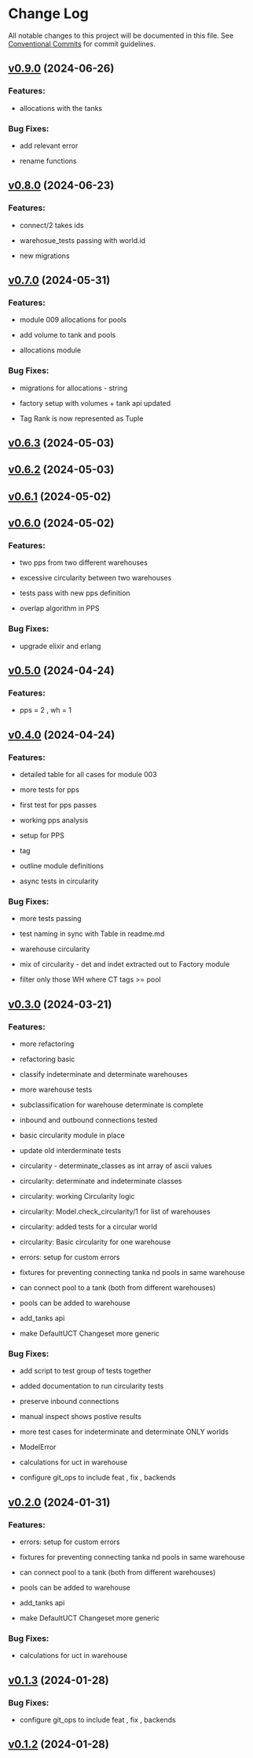 # Change Log

All notable changes to this project will be documented in this file.
See [Conventional Commits](https://conventionalcommits.org) for commit guidelines.

<!-- changelog -->

## [v0.9.0](https://github.com/TwistingTwists/fluid/compare/v0.8.0...v0.9.0) (2024-06-26)




### Features:

* allocations with the tanks

### Bug Fixes:

* add relevant error

* rename functions

## [v0.8.0](https://github.com/TwistingTwists/fluid/compare/v0.7.0...v0.8.0) (2024-06-23)




### Features:

* connect/2 takes ids

* warehosue_tests passing with world.id

* new migrations

## [v0.7.0](https://github.com/TwistingTwists/fluid/compare/v0.6.3...v0.7.0) (2024-05-31)




### Features:

* module 009 allocations for pools

* add volume to tank and pools

* allocations module

### Bug Fixes:

* migrations for allocations - string

* factory setup with volumes + tank api updated

* Tag Rank is now represented as Tuple

## [v0.6.3](https://github.com/TwistingTwists/fluid/compare/v0.6.2...v0.6.3) (2024-05-03)




## [v0.6.2](https://github.com/TwistingTwists/fluid/compare/v0.6.1...v0.6.2) (2024-05-03)




## [v0.6.1](https://github.com/TwistingTwists/fluid/compare/v0.6.0...v0.6.1) (2024-05-02)




## [v0.6.0](https://github.com/TwistingTwists/fluid/compare/v0.5.0...v0.6.0) (2024-05-02)




### Features:

* two pps from two different warehouses

* excessive circularity between two warehouses

* tests pass with new pps definition

* overlap algorithm in PPS

### Bug Fixes:

* upgrade elixir and erlang

## [v0.5.0](https://github.com/TwistingTwists/fluid/compare/v0.4.0...v0.5.0) (2024-04-24)




### Features:

* pps = 2 , wh = 1

## [v0.4.0](https://github.com/TwistingTwists/fluid/compare/v0.3.0...v0.4.0) (2024-04-24)




### Features:

* detailed table for all cases for module 003

* more tests for pps

* first test for pps passes

* working pps analysis

* setup for PPS

* tag

* outline module definitions

* async tests in circularity

### Bug Fixes:

* more tests passing

* test naming in sync with Table in readme.md

* warehouse circularity

* mix of circularity - det and indet extracted out to Factory module

* filter only those WH where CT tags >= pool

## [v0.3.0](https://github.com/TwistingTwists/fluid/compare/v0.2.0...v0.3.0) (2024-03-21)




### Features:

* more refactoring

* refactoring basic

* classify indeterminate and determinate warehouses

* more warehouse tests

* subclassification for warehouse determinate is complete

* inbound and outbound connections tested

* basic circularity module in place

* update old interderminate tests

* circularity - determinate_classes as int array of ascii values

* circularity: determinate and indeterminate classes

* circularity: working Circularity logic

* circularity: Model.check_circularity/1 for list of warehouses

* circularity: added tests for a circular world

* circularity: Basic circularity for one warehouse

* errors: setup for custom errors

* fixtures for preventing connecting tanka nd pools in same warehouse

* can connect pool to a tank (both from different warehouses)

* pools can be added to warehouse

* add_tanks api

* make DefaultUCT Changeset more generic

### Bug Fixes:

* add script to test group of tests together

* added documentation to run circularity tests

* preserve inbound connections

* manual inspect shows postive results

* more test cases for indeterminate and determinate ONLY worlds

* ModelError

* calculations for uct in warehouse

* configure git_ops to include feat , fix , backends

## [v0.2.0](https://github.com/TwistingTwists/fluid/compare/v0.1.3...v0.2.0) (2024-01-31)




### Features:

* errors: setup for custom errors

* fixtures for preventing connecting tanka nd pools in same warehouse

* can connect pool to a tank (both from different warehouses)

* pools can be added to warehouse

* add_tanks api

* make DefaultUCT Changeset more generic

### Bug Fixes:

* calculations for uct in warehouse

## [v0.1.3](https://github.com/TwistingTwists/fluid/compare/v0.1.2...v0.1.3) (2024-01-28)




### Bug Fixes:

* configure git_ops to include feat , fix , backends

## [v0.1.2](https://github.com/TwistingTwists/fluid/compare/v0.1.2...v0.1.2) (2024-01-28)
